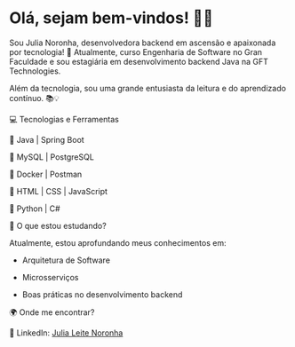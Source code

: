 # Olá, sejam bem-vindos! 👋✨

Sou Julia Noronha, desenvolvedora backend em ascensão e apaixonada por tecnologia! 🚀 Atualmente, curso Engenharia de Software no Gran Faculdade e sou estagiária em desenvolvimento backend Java na GFT Technologies.

Além da tecnologia, sou uma grande entusiasta da leitura e do aprendizado contínuo. 📚💡

💻 Tecnologias e Ferramentas

🔹 Java | Spring Boot

🔹 MySQL | PostgreSQL

🔹 Docker | Postman

🔹 HTML | CSS | JavaScript

🔹 Python | C#

🚀 O que estou estudando?

 Atualmente, estou aprofundando meus conhecimentos em:

- Arquitetura de Software

- Microsserviços

- Boas práticas no desenvolvimento backend

🌍 Onde me encontrar?

🔗 LinkedIn: [Julia Leite Noronha](https://www.linkedin.com/in/julia-leite-noronha-58b840b4/)



